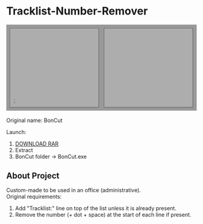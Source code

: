 # Tracklist-Number-Remover  
  
![preview](preview.gif)  
  
Original name: BonCut  
  
Launch:  
1. [DOWNLOAD RAR](https://github.com/Dark-Gran/Tracklist-Number-Remover/releases/tag/1.1)  
2. Extract  
3. BonCut folder -> BonCut.exe  
  
  
## About Project  
  
Custom-made to be used in an office (administrative).  
Original requirements:  
1. Add "Tracklist:" line on top of the list unless it is already present.  
2. Remove the number (+ dot + space) at the start of each line if present.  
  
  
